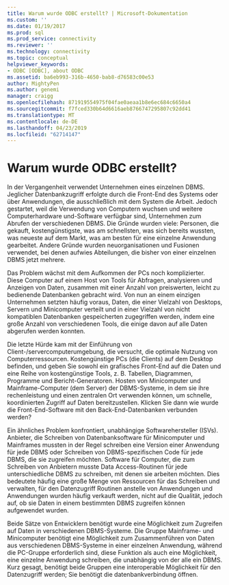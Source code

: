 ```yaml
---
title: Warum wurde ODBC erstellt? | Microsoft-Dokumentation
ms.custom: ''
ms.date: 01/19/2017
ms.prod: sql
ms.prod_service: connectivity
ms.reviewer: ''
ms.technology: connectivity
ms.topic: conceptual
helpviewer_keywords:
- ODBC [ODBC], about ODBC
ms.assetid: ba6eb993-316b-4650-bab8-d76583c00e53
author: MightyPen
ms.author: genemi
manager: craigg
ms.openlocfilehash: 871919554975f04fae0aeaa1b8e6ec684c6650a4
ms.sourcegitcommit: f7fced330b64d6616aeb8766747295807c92dd41
ms.translationtype: MT
ms.contentlocale: de-DE
ms.lasthandoff: 04/23/2019
ms.locfileid: "62714147"
---
```

# <a name="why-was-odbc-created"></a>Warum wurde ODBC erstellt?
In der Vergangenheit verwendet Unternehmen eines einzelnen DBMS. Jeglicher Datenbankzugriff erfolgte durch die Front-End des Systems oder über Anwendungen, die ausschließlich mit dem System die Arbeit. Jedoch gestartet, weil die Verwendung von Computern wuchsen und weitere Computerhardware und-Software verfügbar sind, Unternehmen zum Abrufen der verschiedenen DBMS. Die Gründe wurden viele: Personen, die gekauft, kostengünstigste, was am schnellsten, was sich bereits wussten, was neueste auf dem Markt, was am besten für eine einzelne Anwendung gearbeitet. Andere Gründe wurden neuorganisationen und Fusionen verwendet, bei denen aufwies Abteilungen, die bisher von einer einzelnen DBMS jetzt mehrere.  
  
 Das Problem wächst mit dem Aufkommen der PCs noch komplizierter. Diese Computer auf einem Host von Tools für Abfragen, analysieren und Anzeigen von Daten, zusammen mit einer Anzahl von preiswerten, leicht zu bedienende Datenbanken gebracht wird. Von nun an einem einzigen Unternehmen setzten häufig voraus, Daten, die einer Vielzahl von Desktops, Servern und Minicomputer verteilt und in einer Vielzahl von nicht kompatiblen Datenbanken gespeicherten zugegriffen werden, indem eine große Anzahl von verschiedenen Tools, die einige davon auf alle Daten abgerufen werden konnten.  
  
 Die letzte Hürde kam mit der Einführung von Client-/servercomputerumgebung, die versucht, die optimale Nutzung von Computerressourcen. Kostengünstige PCs (die Clients) auf dem Desktop befinden, und geben Sie sowohl ein grafisches Front-End auf die Daten und eine Reihe von kostengünstige Tools, z. B. Tabellen, Diagrammen, Programme und Bericht-Generatoren. Hosten von Minicomputer und Mainframe-Computer (dem Server) der DBMS-Systeme, in dem sie ihre rechenleistung und einen zentralen Ort verwenden können, um schnelle, koordinierten Zugriff auf Daten bereitzustellen. Klicken Sie dann wie wurde die Front-End-Software mit den Back-End-Datenbanken verbunden werden?  
  
 Ein ähnliches Problem konfrontiert, unabhängige Softwarehersteller (ISVs). Anbieter, die Schreiben von Datenbanksoftware für Minicomputer und Mainframes mussten in der Regel schreiben eine Version einer Anwendung für jede DBMS oder Schreiben von DBMS-spezifischen Code für jede DBMS, die sie zugreifen möchten. Software für Computer, die zum Schreiben von Anbietern musste Data Access-Routinen für jede unterschiedliche DBMS zu schreiben, mit denen sie arbeiten möchten. Dies bedeutete häufig eine große Menge von Ressourcen für das Schreiben und verwalten, für den Datenzugriff Routinen anstelle von Anwendungen und Anwendungen wurden häufig verkauft werden, nicht auf die Qualität, jedoch auf, ob sie Daten in einem bestimmten DBMS zugreifen können aufgewendet wurden.  
  
 Beide Sätze von Entwicklern benötigt wurde eine Möglichkeit zum Zugreifen auf Daten in verschiedenen DBMS-Systeme. Die Gruppe Mainframe- und Minicomputer benötigt eine Möglichkeit zum Zusammenführen von Daten aus verschiedenen DBMS-Systeme in einer einzelnen Anwendung, während die PC-Gruppe erforderlich sind, diese Funktion als auch eine Möglichkeit, eine einzelne Anwendung schreiben, die unabhängig von der alle ein DBMS. Kurz gesagt, benötigt beide Gruppen eine interoperable Möglichkeit für den Datenzugriff werden; Sie benötigt die datenbankverbindung öffnen.
